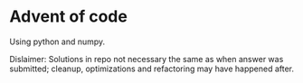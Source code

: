 # Advent of code
Using python and numpy. 

Dislaimer: Solutions in repo not necessary the same as when answer was submitted; cleanup, optimizations and refactoring may have happened after.
